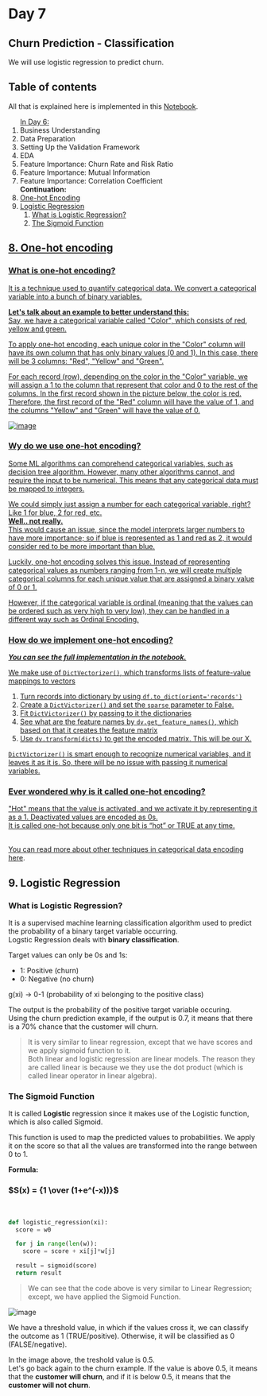 # Day 7

## **Churn Prediction - Classification**
We will use logistic regression to predict churn. 


## Table of contents
All that is explained here is implemented in this <a href="https://github.com/SohailaDiab/365-Days-of-AI/blob/main/Week-1/ChurnPrediction.ipynb">Notebook</a>.

<ol>
  <a href="https://github.com/SohailaDiab/365-Days-of-AI/blob/main/Week-1/Day-6/Day-6.md">In Day 6:</a>
  <li>Business Understanding</li>
  <li>Data Preparation</li>
  <li>Setting Up the Validation Framework</li>
  <li>EDA</li>
  <li>Feature Importance: Churn Rate and Risk Ratio</li>
  <li>Feature Importance: Mutual Information</li>
  <li>Feature Importance: Correlation Coefficient</li>
  <b>Continuation:</b>
  <li><a href="#8-one-hot-encoding">One-hot Encoding</a></li>
  <li><a href="#9-logistic-regression">Logistic Regression</a>
    <ol>
      <li><a href="#what-is-logistic-regression">What is Logistic Regression?</li>
      <li><a href="#the-sigmoid-function">The Sigmoid Function</li>
    </ol>
  </li>
</ol>



## 8. One-hot encoding

### What is one-hot encoding?
It is a technique used to quantify categorical data. We convert a categorical variable into a bunch of binary variables.
<br/>

**Let's talk about an example to better understand this:**
<br/>
Say, we have a categorical variable called "Color", which consists of red, yellow and green. 

To apply one-hot encoding, each unique color in the "Color" column will have its own column that has only binary values (0 and 1). In this case, there will be 3 columns: "Red", "Yellow" and "Green".

For each record (row), depending on the color in the "Color" variable, we will assign a 1 to the column that represent that color and 0 to the rest of the columns. 
In the first record shown in the picture below, the color is red. Therefore, the first record of the "Red" column will have the value of 1, and the columns "Yellow" and "Green" will have the value of 0.

![image](https://user-images.githubusercontent.com/70928356/194159405-3a741d2e-100b-462c-836d-86d09cc8a292.png)

### Wy do we use one-hot encoding?
Some ML algorithms can comprehend categorical variables, such as decision tree algorithm. However, many other algorithms cannot, and require the input to be numerical. This means that any categorical data must be mapped to integers.

We could simply just assign a number for each categorical variable, right? Like 1 for blue, 2 for red, etc. <br/>
**Well.. not really.** <br/>
This would cause an issue, since the model interprets larger numbers to have more importance; so if blue is represented as 1 and red as 2, it would consider red to be more important than blue.

Luckily, one-hot encoding solves this issue. Instead of representing categorical values as numbers ranging from 1-n, we will create multiple categorical columns for each unique value that are assigned a binary value of 0 or 1.

However, if the categorical variable is ordinal (meaning that the values can be ordered such as very high to very low), they can be handled in a different way such as Ordinal Encoding.

### How do we implement one-hot encoding?
***You can see the full implementation in the notebook.***

We make use of `DictVectorizer()`, which transforms lists of feature-value mappings to vectors 

1. Turn records into dictionary by using `df.to_dict(orient='records')`
2. Create a `DictVictorizer()` and set the `sparse` parameter to False.
3. Fit `DictVictorizer()` by passing to it the dictionaries
4. See what are the feature names by `dv.get_feature_names()`, which based on that it creates the feature matrix
5. Use `dv.transform(dicts)` to get the encoded matrix. This will be our X.

`DictVictorizer()` is smart enough to recognize numerical variables, and it leaves it as it is. So, there will be no issue with passing it numerical variables.

### Ever wondered why is it called one-hot encoding?
"Hot" means that the value is activated, and we activate it by representing it as a 1. Deactivated values are encoded as 0s.<br/>
It is called one-hot because only one bit is “hot” or TRUE at any time.

<br/>
You can read more about other techniques in categorical data encoding <a href="https://analyticsindiamag.com/a-complete-guide-to-categorical-data-encoding/">here</a>.

## 9. Logistic Regression

### What is Logistic Regression?
It is a supervised machine learning classification algorithm used to predict the probability of a binary target variable occurring.<br/>
Logstic Regression deals with **binary classification**. 

Target values can only be 0s and 1s:
<br/>
 - 1: Positive (churn)
 - 0: Negative (no churn)

g(xi) -> 0-1 (probability of xi belonging to the positive class)

The output is the probability of the positive target variable occuring. <br/>
Using the churn prediction example, if the output is 0.7, it means that there is a 70% chance that the customer will churn.

> It is very similar to linear regression, except that we have scores and we apply sigmoid function to it.<br/> Both linear and logistic regression are linear models. The reason they are called linear is because we they use the dot product (which is called linear operator in linear algebra).

### The Sigmoid Function

It is called **Logistic** regression since it makes use of the Logistic function, which is also called Sigmoid.

This function is used to map the predicted values to probabilities. We apply it on the score so that all the values are transformed into the range between 0 to 1.

**Formula:**

### $S(x) = {1 \over (1+e^(-x))}$

<br/>

```py
def logistic_regression(xi):
  score = w0

  for j in range(len(w)):
    score = score + xi[j]*w[j]

  result = sigmoid(score)
  return result
```
> We can see that the code above is very similar to Linear Regression; except, we have applied the Sigmoid Function.

![image](https://user-images.githubusercontent.com/70928356/194294354-c6500f6c-0cd5-485c-a3d5-d8d5d4272f93.png)

We have a threshold value, in which if the values cross it, we can classify the outcome as 1 (TRUE/positive). Otherwise, it will be classified as 0 (FALSE/negative).

In the image above, the treshold value is 0.5.<br/>
Let's go back again to the churn example. If the value is above 0.5, it means that the **customer will churn**, and if it is below 0.5, it means that the **customer will not churn**.
